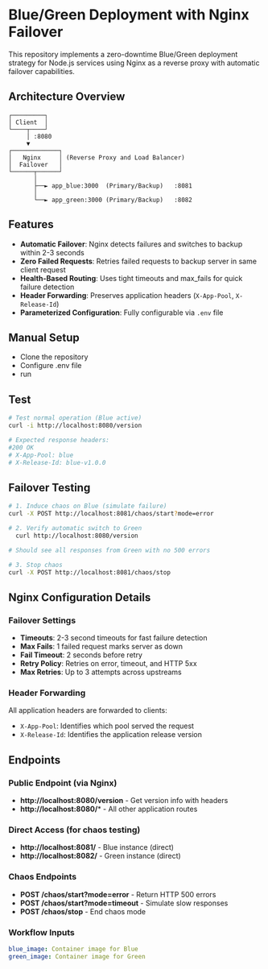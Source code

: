 # Blue/Green Deployment with Nginx Failover

This repository implements a zero-downtime Blue/Green deployment strategy for Node.js services using Nginx as a reverse proxy with automatic failover capabilities.

## Architecture Overview

```
┌─────────┐
│ Client  │
└────┬────┘
     │ :8080
     ▼
┌─────────────┐
│   Nginx     │ (Reverse Proxy and Load Balancer)
│  Failover   │
└──────┬──────┘
       │
       ├──► app_blue:3000  (Primary/Backup)   :8081
       │
       └──► app_green:3000 (Primary/Backup)   :8082
```

## Features

- **Automatic Failover**: Nginx detects failures and switches to backup within 2-3 seconds
- **Zero Failed Requests**: Retries failed requests to backup server in same client request
- **Health-Based Routing**: Uses tight timeouts and max_fails for quick failure detection
- **Header Forwarding**: Preserves application headers (`X-App-Pool`, `X-Release-Id`)
- **Parameterized Configuration**: Fully configurable via `.env` file


## Manual Setup

- Clone the repository
- Configure .env file
- run


## Test

```bash
# Test normal operation (Blue active)
curl -i http://localhost:8080/version

# Expected response headers:
#200 OK
# X-App-Pool: blue
# X-Release-Id: blue-v1.0.0
```

## Failover Testing

```bash
# 1. Induce chaos on Blue (simulate failure)
curl -X POST http://localhost:8081/chaos/start?mode=error

# 2. Verify automatic switch to Green
  curl http://localhost:8080/version

# Should see all responses from Green with no 500 errors

# 3. Stop chaos
curl -X POST http://localhost:8081/chaos/stop
```


## Nginx Configuration Details

### Failover Settings

- **Timeouts**: 2-3 second timeouts for fast failure detection
- **Max Fails**: 1 failed request marks server as down
- **Fail Timeout**: 2 seconds before retry
- **Retry Policy**: Retries on error, timeout, and HTTP 5xx
- **Max Retries**: Up to 3 attempts across upstreams

### Header Forwarding

All application headers are forwarded to clients:
- `X-App-Pool`: Identifies which pool served the request
- `X-Release-Id`: Identifies the application release version


## Endpoints

### Public Endpoint (via Nginx)
- **http://localhost:8080/version** - Get version info with headers
- **http://localhost:8080/*** - All other application routes

### Direct Access (for chaos testing)
- **http://localhost:8081/** - Blue instance (direct)
- **http://localhost:8082/** - Green instance (direct)

### Chaos Endpoints
- **POST /chaos/start?mode=error** - Return HTTP 500 errors
- **POST /chaos/start?mode=timeout** - Simulate slow responses
- **POST /chaos/stop** - End chaos mode


### Workflow Inputs

```yaml
blue_image: Container image for Blue
green_image: Container image for Green
```
